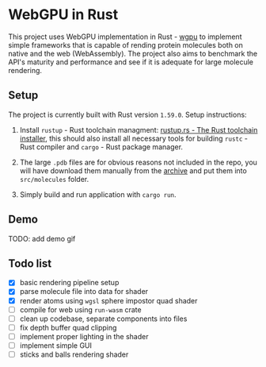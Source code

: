# WebGPU in Rust

This project uses WebGPU implementation in Rust - [wgpu](https://github.com/gfx-rs/wgpu) to implement simple frameworks that is capable of rending protein molecules both on native and the web (WebAssembly). The project also aims to benchmark the API's maturity and performance and see if it is adequate for large molecule rendering.

## Setup

The project is currently built with Rust version `1.59.0`.
Setup instructions:

1. Install `rustup` - Rust toolchain managment: [rustup.rs - The Rust toolchain installer](https://rustup.rs/#), this should also install all necessary tools for building `rustc` - Rust compiler and `cargo` - Rust package manager.

2. The large `.pdb` files are for obvious reasons not included in the repo, you will have download them manually from the [archive](https://www.rcsb.org/structure/1AON) and put them into `src/molecules` folder.

3. Simply build and run application with `cargo run`.

## Demo

TODO: add demo gif

## Todo list

- [x] basic rendering pipeline setup
- [x] parse molecule file into data for shader
- [x] render atoms using `wgsl` sphere impostor quad shader
- [ ] compile for web using `run-wasm` crate
- [ ] clean up codebase, separate components into files
- [ ] fix depth buffer quad clipping
- [ ] implement proper lighting in the shader
- [ ] implement simple GUI
- [ ] sticks and balls rendering shader
